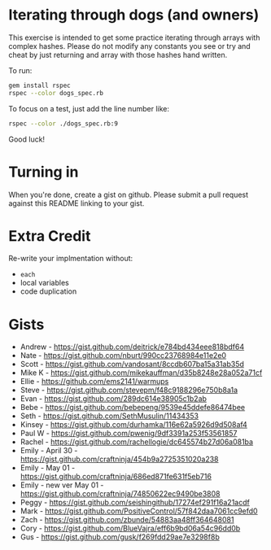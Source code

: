 Iterating through dogs (and owners)
===================================

This exercise is intended to get some practice iterating through arrays with complex hashes. Please do not modify any constants you see or try and cheat by just returning and array with those hashes hand written.

To run:

```bash
gem install rspec
rspec --color dogs_spec.rb
```

To focus on a test, just add the line number like:

```bash
rspec --color ./dogs_spec.rb:9
```

Good luck!

Turning in
===

When you're done, create a gist on github. Please submit a pull request against this README linking to your gist.

Extra Credit
===

Re-write your implmentation without:
* `each`
* local variables
* code duplication

Gists
===
* Andrew - https://gist.github.com/deitrick/e784bd434eee818bdf64
* Nate - https://gist.github.com/nburt/990cc23768984e11e2e0
* Scott - https://gist.github.com/vandosant/8ccdb607ba15a31ab35d
* Mike K - https://gist.github.com/mikekauffman/d35b8248e28a052a71cf
* Ellie - https://github.com/ems2141/warmups
* Steve - https://gist.github.com/stevepm/f48c9188296e750b8a1a
* Evan - https://gist.github.com/289dc614e38905c1b2ab
* Bebe - https://gist.github.com/bebepeng/9539e45ddefe86474bee
* Seth - https://gist.github.com/SethMusulin/11434353
* Kinsey - https://gist.github.com/durhamka/116e62a5926d9d508af4
* Paul W - https://gist.github.com/pwenig/9df3391a253f53561857
* Rachel - https://gist.github.com/rachellogie/dc645574b27d06a081ba
* Emily - April 30 - https://gist.github.com/craftninja/454b9a2725351020a238
* Emily - May 01 - https://gist.github.com/craftninja/686ed871fe631f5eb716
* Emily - new ver May 01 - https://gist.github.com/craftninja/74850622ec9490be3808
* Peggy - https://gist.github.com/seishingithub/17274ef291f16a21acdf
* Mark - https://gist.github.com/PositiveControl/57f842daa7061cc9efd0
* Zach - https://gist.github.com/zbunde/54883aa48ff364648081
* Cory - https://gist.github.com/BlueVajra/eff6b9bd06a54c96dd0b
* Gus - https://gist.github.com/gusk/f269fdd29ae7e3298f8b
